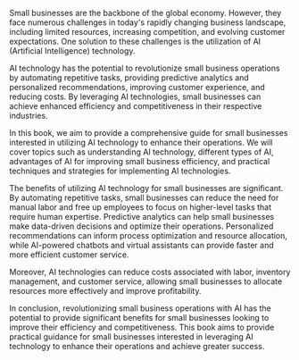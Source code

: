 

Small businesses are the backbone of the global economy. However, they face numerous challenges in today's rapidly changing business landscape, including limited resources, increasing competition, and evolving customer expectations. One solution to these challenges is the utilization of AI (Artificial Intelligence) technology.

AI technology has the potential to revolutionize small business operations by automating repetitive tasks, providing predictive analytics and personalized recommendations, improving customer experience, and reducing costs. By leveraging AI technologies, small businesses can achieve enhanced efficiency and competitiveness in their respective industries.

In this book, we aim to provide a comprehensive guide for small businesses interested in utilizing AI technology to enhance their operations. We will cover topics such as understanding AI technology, different types of AI, advantages of AI for improving small business efficiency, and practical techniques and strategies for implementing AI technologies.

The benefits of utilizing AI technology for small businesses are significant. By automating repetitive tasks, small businesses can reduce the need for manual labor and free up employees to focus on higher-level tasks that require human expertise. Predictive analytics can help small businesses make data-driven decisions and optimize their operations. Personalized recommendations can inform process optimization and resource allocation, while AI-powered chatbots and virtual assistants can provide faster and more efficient customer service.

Moreover, AI technologies can reduce costs associated with labor, inventory management, and customer service, allowing small businesses to allocate resources more effectively and improve profitability.

In conclusion, revolutionizing small business operations with AI has the potential to provide significant benefits for small businesses looking to improve their efficiency and competitiveness. This book aims to provide practical guidance for small businesses interested in leveraging AI technology to enhance their operations and achieve greater success.

